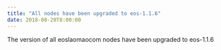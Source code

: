 ```yaml
---
title: "All nodes have been upgraded to eos-1.1.6"
date: 2018-08-20T8:00:00
---
```

The version of all eoslaomaocom nodes have been upgraded to eos-1.1.6
